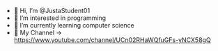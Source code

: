 - 👋 Hi, I’m @JustaStudent01
- 👀 I’m interested in programming
- 🌱 I’m currently learning computer science
- 💞️ My Channel -> https://www.youtube.com/channel/UCn02RHaWQfuGFs-yNCX58gQ


<!---
JustaStudent01/JustaStudent01 is a ✨ special ✨ repository because its `README.md` (this file) appears on your GitHub profile.
You can click the Preview link to take a look at your changes.
--->
